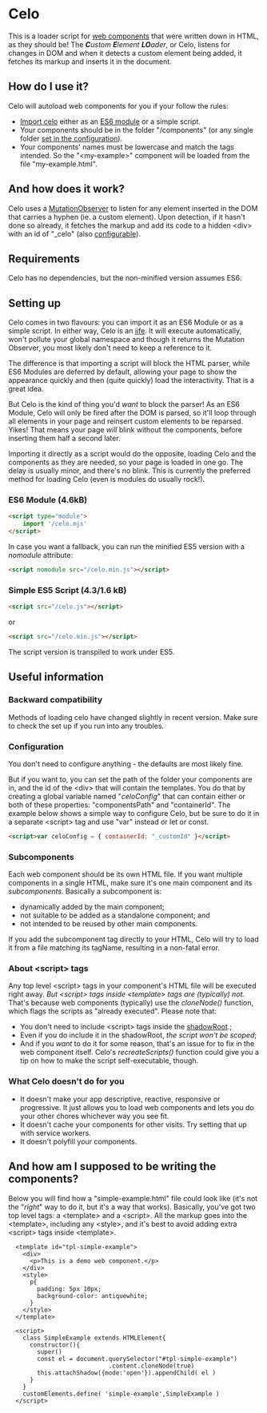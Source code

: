
# Celo
This is a loader script for [web components](https://developer.mozilla.org/en-US/docs/Web/Web_Components) that were written down in HTML, as they should be!
The _**C**ustom **E**lement **LO**ader_, or Celo, listens for changes in DOM and when it detects a custom element being added, it fetches its markup and inserts it in the document.

## How do I use it?
Celo will autoload web components for you if your follow the rules:
+ [Import celo](#settingup) either as an [ES6 module](https://developer.mozilla.org/en-US/docs/Web/JavaScript/Guide/Modules) or a simple script.
+ Your components should be in the folder "/components" (or any single folder [set in the configuration](#configuration)).
+ Your components' names must be lowercase and match the tags intended. So the "\<my-example>" component will be loaded from the file "my-example.html".

## And how does it work?
Celo uses a [MutationObserver](https://developer.mozilla.org/en-US/docs/Web/API/MutationObserver) to listen for any element inserted in the DOM that carries a hyphen (ie. a custom element). Upon detection, if it hasn't done so already, it fetches the markup and add its code to a hidden \<div> with an id of "\_celo" (also [configurable](#configuration)).

## Requirements
Celo has no dependencies, but the non-minified version assumes ES6.

## <a name="settingup"></a>Setting up
Celo comes in two flavours: you can import it as an ES6 Module or as a simple script. In either way, Celo is an [iife](https://developer.mozilla.org/en-US/docs/Glossary/IIFE). It will execute automatically, won't pollute your global namespace and though it returns the Mutation Observer, you most likely don't need to keep a reference to it.

The difference is that importing a script will block the HTML parser, while ES6 Modules are deferred by default, allowing your page to show the appearance quickly and then (quite quickly) load the interactivity. That is a great idea.

But Celo is the kind of thing you'd _want_ to block the parser! As an ES6 Module, Celo will only be fired after the DOM is parsed, so it'll loop through all elements in your page and reinsert custom elements to be reparsed. Yikes! That means your page _will_ blink without the components, before inserting them half a second later.

Importing it directly as a script would do the opposite, loading Celo and the components as they are needed, so your page is loaded in one go. The delay is usually minor, and there's no blink. This is currently the preferred method for loading Celo (even is modules do usually rock!).

### ES6 Module (4.6kB)
```html
<script type="module">
	import '/celo.mjs'
</script>
```
In case you want a fallback, you can run the minified ES5 version with a _nomodule_ attribute:
```html
<script nomodule src="/celo.min.js"></script>
```
### Simple ES5 Script (4.3/1.6 kB)
```html
<script src="/celo.js"></script>
```
or

```html
<script src="/celo.min.js"></script>
```
The script version is transpiled to work under ES5.

## Useful information

### Backward compatibility
Methods of loading celo have changed slightly in recent version. Make sure to check the set up if you run into any troubles.

### <a name="configuration"></a>Configuration
You don't need to configure anything - the defaults are most likely fine.

But if you want to, you can set the path of the folder your components are in, and the id of the \<div> that will contain the templates. You do that by creating a global variable named "_celoConfig_" that can contain either or both of these properties: "componentsPath" and "containerId". The example below shows a simple way to configure Celo, but be sure to do it in a separate \<script> tag and use "var" instead or let or const.
```html
<script>var celoConfig = { containerId: "_customId" }</script>
```

### Subcomponents
Each web component should be its own HTML file. If you want multiple components in a single HTML, make sure it's one main component and its _subcomponents_. Basically a subcomponent is:

+ dynamically added by the main component;
+ not suitable to be added as a standalone component; and
+ not intended to be reused by other main components.

If you add the subcomponent tag directly to your HTML, Celo will try to load it from a file matching its tagName, resulting in a non-fatal error.

### About \<script> tags
Any top level \<script> tags in your component's HTML file will be executed right away. _But \<script> tags inside \<template> tags are (typically) not._ That's because web components (typically) use the _cloneNode()_ function, which flags the scripts as "already executed". Please note that:

+ You don't need to include \<script> tags inside the [shadowRoot](https://developer.mozilla.org/en-US/docs/Web/API/ShadowRoot).;
+ Even if you do include it in the shadowRoot, _the script won't be scoped_;
+ And if you _want_ to do it for some reason, that's an issue for to fix in the web component itself. Celo's _recreateScripts()_ function could give you a tip on how to make the script self-executable, though.

### What Celo doesn't do for you
+ It doesn't make your app descriptive, reactive, responsive or progressive. It just allows you to load web components and lets you do your other chores whichever way you see fit.
+ It doesn't cache your components for other visits. Try setting that up with service workers.
+ It doesn't polyfill your components.

## And how am I supposed to be writing the components?
Below you will find how a "simple-example.html" file could look like (it's not the "_right_" way to do it, but it's a way that works). Basically, you've got two top level tags: a \<template> and a \<script>. All the markup goes into the \<template>, including any \<style>, and it's best to avoid adding extra \<script> tags inside \<template>.

```
  <template id="tpl-simple-example">
    <div>
      <p>This is a demo web component.</p>
    </div>
    <style>
      p{
        padding: 5px 10px;
        background-color: antiquewhite;
      }
    </style>
  </template>

  <script>
    class SimpleExample extends HTMLElement{
      constructor(){
        super()
        const el = document.querySelector("#tpl-simple-example")
                            .content.cloneNode(true)
        this.attachShadow({mode:'open'}).appendChild( el )
      }
    }
    customElements.define( 'simple-example',SimpleExample )
  </script>
```
